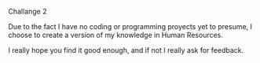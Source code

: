 Challange 2

Due to the fact I have no coding or programming proyects yet to presume, I choose to create a version of my knowledge
in Human Resources.

I really hope you find it good enough, and if not I really ask for feedback.